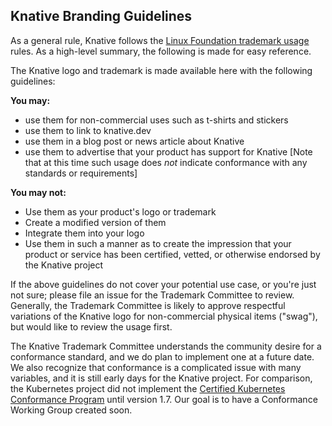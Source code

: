 ## Knative Branding Guidelines

As a general rule, Knative follows the [Linux Foundation trademark
usage](https://www.linuxfoundation.org/trademark-usage/) rules. As a high-level
summary, the following is made for easy reference.

The Knative logo and trademark is made available here with the following
guidelines:

 **You may:**
 - use them for non-commercial uses such as t-shirts and stickers
 - use them to link to knative.dev
 - use them in a blog post or news article about Knative
 - use them to advertise that your product has support for Knative [Note that
   at this time such usage does *not* indicate conformance with any standards
   or requirements]

**You may not:**

 - Use them as your product's logo or trademark
 - Create a modified version of them
 - Integrate them into your logo
 - Use them in such a manner as to create the impression that your product or
   service has been certified, vetted, or otherwise endorsed by the Knative
   project

If the above guidelines do not cover your potential use case, or you're just
not sure; please file an issue for the Trademark Committee to review.
Generally, the Trademark Committee is likely to approve respectful variations
of the Knative logo for non-commercial physical items ("swag"), but would like
to review the usage first.

The Knative Trademark Committee understands the community desire for a
conformance standard, and we do plan to implement one at a future date. We
also recognize that conformance is a complicated issue with many variables,
and it is still early days for the Knative project. For comparison, the
Kubernetes project did not implement the [Certified Kubernetes Conformance
Program](https://github.com/cncf/k8s-conformance) until version 1.7. Our goal
is to have a Conformance Working Group created soon.
